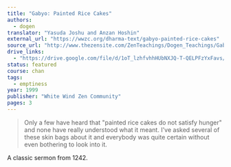 ```yaml
---
title: "Gabyo: Painted Rice Cakes"
authors:
  - dogen
translator: "Yasuda Joshu and Anzan Hoshin"
external_url: "https://wwzc.org/dharma-text/gabyo-painted-rice-cakes"
source_url: "http://www.thezensite.com/ZenTeachings/Dogen_Teachings/Gabyo_JoshuJoshin.htm"
drive_links:
  - "https://drive.google.com/file/d/1oT_lzhfvhhHUbNXJQ-T-QELPFzYxFavs/view?usp=drivesdk"
status: featured
course: chan
tags:
  - emptiness
year: 1999
publisher: "White Wind Zen Community"
pages: 3
---
```


> Only a few have heard that "painted rice cakes do not satisfy hunger" and none have really understood what it meant. I've asked several of these skin bags about it and everybody was quite certain without even bothering to look into it.

A classic sermon from 1242.
